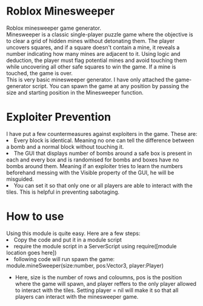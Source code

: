 <h1 align="centre">Roblox Minesweeper</h1>
Roblox minesweeper game generator.
<br>Minesweeper is a classic single-player puzzle game where the objective is to clear a grid of hidden mines without detonating them. The player uncovers squares, and if a square doesn't contain a mine, it reveals a number indicating how many mines are adjacent to it. Using logic and deduction, the player must flag potential mines and avoid touching them while uncovering all other safe squares to win the game. If a mine is touched, the game is over.
<br>This is very basic minesweeper generator. I have only attached the game-generator script. You can spawn the game at any position by passing the size and starting position in the Minesweeper function.
<h1 align="centre">Exploiter Prevention</h1>
I have put a few countermeasures against exploiters in the game. These are:
<li>Every block is identical. Meaning no one can tell the difference between a bomb and a normal block without touching it.</li>
<li>The GUI that displays number of bombs around a safe box is present in each and every box and is randomised for bombs and boxes have no bombs around them. Meaning if an exploiter tries to learn the numbers beforehand messing with the Visible property of the GUI, he will be misguided.</li>
<li>You can set it so that only one or all players are able to interact with the tiles. This is helpful in preventing sabotaging.</li>
<h1 align="centre">How to use</h1>
Using this module is quite easy. Here are a few steps:
<li>Copy the code and put it in a module script</li>
<li>require the module script in a ServerScript using require([module location goes here])</li>
<li>following code will run spawn the game: module.mineSweeper(size:number, pos:Vector3, player:Player)</li>
<ul><li>Here, size is the number of rows and coloumns, pos is the position where the game will spawn, and player reffers to the only player allowed to interact with the tiles. Setting player = nil will make it so that all players can interact with the minesweeper game.</li></ul>

